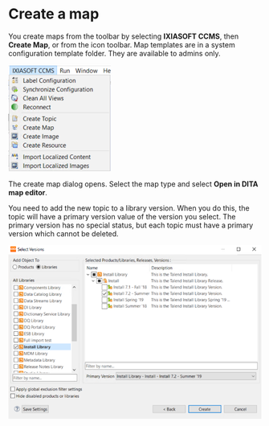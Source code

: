 # Create a map

You create maps from the toolbar by selecting __IXIASOFT CCMS__, then __Create Map__, or from the icon toolbar. Map templates are in a system configuration template folder. They are available to admins only.

![create](./images/createTopic.png)

The create map dialog opens. Select the map type and select __Open in DITA map editor__.

You need to add the new topic to a library version. When you do this, the topic will have a primary version value of the version you select. The primary version has no special status, but each topic must have a primary version which cannot be deleted.

![version](./images/selectVersion.png)